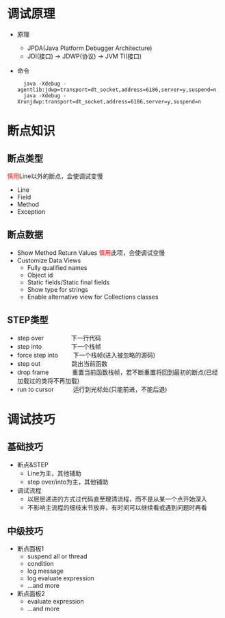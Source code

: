 # 调试原理
- 原理
    - JPDA(Java Platform Debugger Architecture)
    - JDI(接口) -> JDWP(协议) -> JVM TI(接口)
- 命令

        java -Xdebug -agentlib:jdwp=transport=dt_socket,address=6186,server=y,suspend=n
        java -Xdebug -Xrunjdwp:transport=dt_socket,address=6186,server=y,suspend=n

# 断点知识
## 断点类型
<span style="color:red">慎用</span>Line以外的断点，会使调试变慢

- Line
- Field
- Method
- Exception

## 断点数据
- Show Method Return Values <span style="color:red">慎用</span>此项，会使调试变慢
- Customize Data Views
    - Fully qualified names
    - Object id
    - Static fields/Static final fields
    - Show type for strings
    - Enable alternative view for Collections classes

## STEP类型
- step over          <span style="margin-left:60px"></span>下一行代码
- step into          <span style="margin-left:65px"></span>下一个栈帧
- force step into    <span style="margin-left:31px"></span>下一个栈帧(进入被忽略的源码)
- step out           <span style="margin-left:69px"></span>跳出当前函数
- drop frame         <span style="margin-left:51px"></span>重置当前函数栈帧，若不断重置将回到最初的断点(已经加载过的类将不再加载)
- run to cursor      <span style="margin-left:41px"></span>运行到光标处(只能前进，不能后退)

# 调试技巧
## 基础技巧
- 断点&STEP
    - Line为主，其他辅助
    - step over/into为主，其他铺助
- 调试流程
    - 以层层递进的方式过代码直至理清流程，而不是从某一个点开始深入
    - 不影响主流程的细枝末节放弃，有时间可以继续看或遇到问题时再看

## 中级技巧
- 断点面板1
    - suspend all or thread
    - condition
    - log message
    - log evaluate expression
    - ...and more
- 断点面板2
    - evaluate expression
    - ...and more
